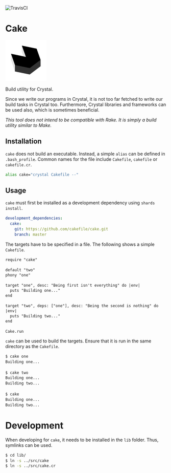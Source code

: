 ![TravisCI](https://travis-ci.org/cakefile/cake.svg?branch=master)

# Cake

<img alt="Logo" src="assets/logo.png" width="128px" />

Build utility for Crystal.

Since we write our programs in Crystal, it is not too far fetched to write our
build tasks in Crystal too. Furthermore, Crystal libraries and frameworks can
be used also, which is sometimes beneficial.

*This tool does not intend to be compatible with Rake. It is simply a
build utility similar to Make.*

## Installation

`cake` does not build an executable. Instead, a simple `alias` can be defined
in `.bash_profile`. Common names for the file include `Cakefile`, `cakefile` 
or `cakefile.cr`.
```bash
alias cake="crystal Cakefile --"
```

## Usage

`cake` must first be installed as a development dependency using `shards
install`.
```yaml
development_dependencies:
  cake:
    git: https://github.com/cakefile/cake.git
    branch: master
```

The targets have to be specified in a file. The following shows a simple
`Cakefile`.
```crystal
require "cake"

default "two"
phony "one"

target "one", desc: "Being first isn't everything" do |env|
  puts "Building one..."
end

target "two", deps: ["one"], desc: "Being the second is nothing" do |env|
  puts "Building two..."
end

Cake.run
```

`cake` can be used to build the targets. Ensure that it is run in the same
directory as the `Cakefile`.
```bash
$ cake one
Building one...

$ cake two
Building one...
Building two...

$ cake
Building one...
Building two...
```

# Development

When developing for `cake`, it needs to be installed in the `lib` folder.
Thus, symlinks can be used.
```bash
$ cd lib/
$ ln -s ../src/cake
$ ln -s ../src/cake.cr
```
